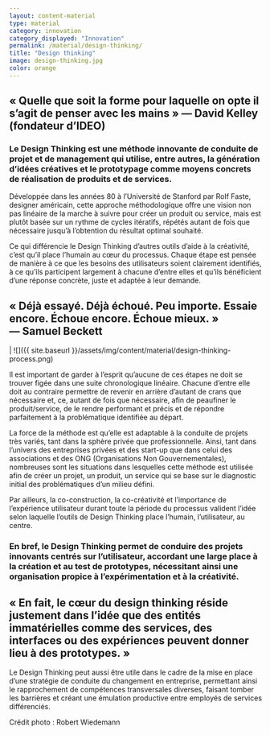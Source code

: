 ```yaml
---
layout: content-material
type: material
category: innovation
category_displayed: "Innovation"
permalink: /material/design-thinking/
title: "Design thinking"
image: design-thinking.jpg
color: orange
---
```


## &laquo;&nbsp;Quelle que soit la forme pour laquelle on opte il s’agit de penser avec les mains&nbsp;&raquo; &mdash;&nbsp;David Kelley (fondateur d’IDEO)

### Le Design Thinking est une méthode innovante de conduite de projet et de management qui utilise, entre autres, la génération d’idées créatives et le prototypage comme moyens concrets de réalisation de produits et de services.

Développée dans les années 80 à l’Université de Stanford par Rolf Faste, designer américain, cette approche méthodologique offre une vision non pas linéaire de la marche à suivre pour créer un produit ou service, mais est plutôt basée sur un rythme de cycles itératifs, répétés autant de fois que nécessaire jusqu’à l’obtention du résultat optimal souhaité.

Ce qui différencie le Design Thinking d’autres outils d’aide à la créativité, c’est qu’il place l’humain au cœur du processus. Chaque étape est pensée de manière à ce que les besoins des utilisateurs soient clairement identifiés, à ce qu’ils participent largement à chacune d’entre elles et qu’ils bénéficient d’une réponse concrète, juste et adaptée à leur demande.

## &laquo;&nbsp;Déjà essayé. Déjà échoué. Peu importe. Essaie encore. Échoue encore. Échoue mieux.&nbsp;&raquo; &mdash;&nbsp;Samuel Beckett

| ![]({{ site.baseurl }}/assets/img/content/material/design-thinking-process.png)

Il est important de garder à l’esprit qu’aucune de ces étapes ne doit se trouver figée dans une suite chronologique linéaire. Chacune d’entre elle doit au contraire permettre de revenir en arrière d’autant de crans que nécessaire et, ce, autant de fois que nécessaire, afin de peaufiner le produit/service, de le rendre performant et précis et de répondre parfaitement à la problématique identifiée au départ.

La force de la méthode est qu’elle est adaptable à la conduite de projets très variés, tant dans la sphère privée que professionnelle. Ainsi, tant dans l’univers des entreprises privées et des start-up que dans celui des associations et des ONG (Organisations Non Gouvernementales), nombreuses sont les situations dans lesquelles cette méthode est utilisée afin de créer un projet, un produit, un service qui se base sur le diagnostic initial des problématiques d’un milieu défini.

Par ailleurs, la co-construction, la co-créativité et l’importance de l’expérience utilisateur durant toute la période du processus valident l’idée selon laquelle l’outils de Design Thinking place l’humain, l’utilisateur, au centre.

### En bref, le Design Thinking permet de conduire des projets innovants centrés sur l’utilisateur, accordant une large place à la création et au test de prototypes, nécessitant ainsi une organisation propice à l’expérimentation et à la créativité.

## &laquo;&nbsp;En fait, le cœur du design thinking réside justement dans l’idée que des entités immatérielles comme des services, des interfaces ou des expériences peuvent donner lieu à des prototypes.&nbsp;&raquo;

Le Design Thinking peut aussi être utile dans le cadre de la mise en place d’une stratégie de conduite du changement en entreprise, permettant ainsi le rapprochement de compétences transversales diverses, faisant tomber les barrières et créant une émulation productive entre employés de services différenciés.

Crédit photo : Robert Wiedemann
